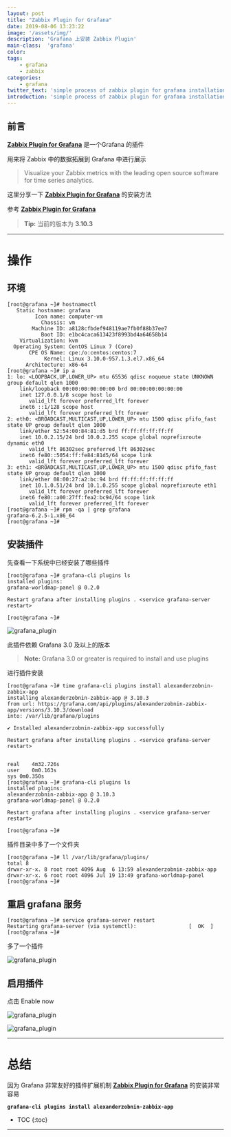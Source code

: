 ```yaml
---
layout: post
title: "Zabbix Plugin for Grafana"
date: 2019-08-06 13:23:22
image: '/assets/img/'
description: 'Grafana 上安装 Zabbix Plugin'
main-class:  'grafana'
color: 
tags:
    - grafana
    - zabbix
categories:
    - grafana
twitter_text: 'simple process of zabbix plugin for grafana installation'
introduction: 'simple process of zabbix plugin for grafana installation'
---
```




## 前言

**[Zabbix Plugin for Grafana][alexanderzobnin-zabbix-app]** 是一个Grafana 的插件

用来将 Zabbix  中的数据拓展到 Grafana 中进行展示

>Visualize your Zabbix metrics with the leading open source software for time series analytics.

这里分享一下 **[Zabbix Plugin for Grafana][alexanderzobnin-zabbix-app]** 的安装方法

参考 **[Zabbix Plugin for Grafana][alexanderzobnin-zabbix-app]** 


> **Tip:** 当前的版本为 **3.10.3**

---

# 操作


## 环境

~~~
[root@grafana ~]# hostnamectl 
   Static hostname: grafana
         Icon name: computer-vm
           Chassis: vm
        Machine ID: a8128cfbdef948119ae7fb0f88b37ee7
           Boot ID: e1bc4caca613423f8993bd4a64658b14
    Virtualization: kvm
  Operating System: CentOS Linux 7 (Core)
       CPE OS Name: cpe:/o:centos:centos:7
            Kernel: Linux 3.10.0-957.1.3.el7.x86_64
      Architecture: x86-64
[root@grafana ~]# ip a 
1: lo: <LOOPBACK,UP,LOWER_UP> mtu 65536 qdisc noqueue state UNKNOWN group default qlen 1000
    link/loopback 00:00:00:00:00:00 brd 00:00:00:00:00:00
    inet 127.0.0.1/8 scope host lo
       valid_lft forever preferred_lft forever
    inet6 ::1/128 scope host 
       valid_lft forever preferred_lft forever
2: eth0: <BROADCAST,MULTICAST,UP,LOWER_UP> mtu 1500 qdisc pfifo_fast state UP group default qlen 1000
    link/ether 52:54:00:84:81:d5 brd ff:ff:ff:ff:ff:ff
    inet 10.0.2.15/24 brd 10.0.2.255 scope global noprefixroute dynamic eth0
       valid_lft 86302sec preferred_lft 86302sec
    inet6 fe80::5054:ff:fe84:81d5/64 scope link 
       valid_lft forever preferred_lft forever
3: eth1: <BROADCAST,MULTICAST,UP,LOWER_UP> mtu 1500 qdisc pfifo_fast state UP group default qlen 1000
    link/ether 08:00:27:a2:bc:94 brd ff:ff:ff:ff:ff:ff
    inet 10.1.0.51/24 brd 10.1.0.255 scope global noprefixroute eth1
       valid_lft forever preferred_lft forever
    inet6 fe80::a00:27ff:fea2:bc94/64 scope link 
       valid_lft forever preferred_lft forever
[root@grafana ~]# rpm -qa | grep grafana
grafana-6.2.5-1.x86_64
[root@grafana ~]# 
~~~



## 安装插件


先查看一下系统中已经安装了哪些插件

~~~
[root@grafana ~]# grafana-cli plugins ls
installed plugins:
grafana-worldmap-panel @ 0.2.0 

Restart grafana after installing plugins . <service grafana-server restart>

[root@grafana ~]# 
~~~

![grafana_plugin](/assets/img/grafana/grafana_plugin01.png)

此插件依赖 Grafana 3.0 及以上的版本

>**Note:** Grafana 3.0 or greater is required to install and use plugins

进行插件安装

~~~
[root@grafana ~]# time grafana-cli plugins install alexanderzobnin-zabbix-app
installing alexanderzobnin-zabbix-app @ 3.10.3
from url: https://grafana.com/api/plugins/alexanderzobnin-zabbix-app/versions/3.10.3/download
into: /var/lib/grafana/plugins

✔ Installed alexanderzobnin-zabbix-app successfully 

Restart grafana after installing plugins . <service grafana-server restart>


real	4m32.726s
user	0m0.163s
sys	0m0.350s
[root@grafana ~]# grafana-cli plugins ls
installed plugins:
alexanderzobnin-zabbix-app @ 3.10.3 
grafana-worldmap-panel @ 0.2.0 

Restart grafana after installing plugins . <service grafana-server restart>

[root@grafana ~]# 
~~~

插件目录中多了一个文件夹

~~~
[root@grafana ~]# ll /var/lib/grafana/plugins/
total 8
drwxr-xr-x. 8 root root 4096 Aug  6 13:59 alexanderzobnin-zabbix-app
drwxr-xr-x. 6 root root 4096 Jul 19 13:49 grafana-worldmap-panel
[root@grafana ~]# 
~~~



## 重启 grafana 服务


~~~
[root@grafana ~]# service grafana-server restart
Restarting grafana-server (via systemctl):                 [  OK  ]
[root@grafana ~]# 
~~~

多了一个插件

![grafana_plugin](/assets/img/grafana/grafana_plugin02.png)


## 启用插件

点击 Enable now 

![grafana_plugin](/assets/img/grafana/grafana_plugin03.png)


![grafana_plugin](/assets/img/grafana/grafana_plugin04.png)


---

# 总结

因为 Grafana 非常友好的插件扩展机制 **[Zabbix Plugin for Grafana][alexanderzobnin-zabbix-app]**  的安装非常容易

**`grafana-cli plugins install alexanderzobnin-zabbix-app`**


* TOC
{:toc}

---

[alexanderzobnin-zabbix-app]:https://grafana.com/grafana/plugins/alexanderzobnin-zabbix-app